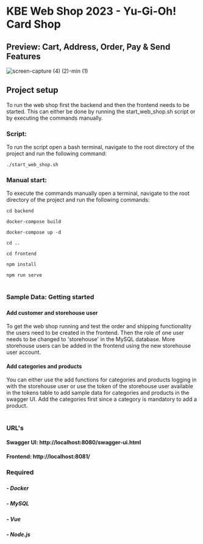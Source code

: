 # KBE Web Shop 2023 - Yu-Gi-Oh! Card Shop

## Preview: Cart, Address, Order, Pay & Send Features

![screen-capture (4) (2)-min (1)](https://github.com/alexrl97/KBE-Web-Shop-2023/assets/72817183/eae3f775-f152-4372-9f82-5fea1996c02d)

## Project setup

To run the web shop first the backend and then the frontend needs to be started. 
This can either be done by running the start_web_shop.sh script 
or by executing the commands manually.

### Script:

To run the script open a bash terminal, navigate to the root directory of the project
and run the following command:

```
./start_web_shop.sh
```
###
### Manual start:

To execute the commands manually open a terminal, navigate to the root directory of the project 
and run the following commands:

```
cd backend
```
```
docker-compose build
```
```
docker-compose up -d
```
```
cd ..
```
```
cd frontend
```
```
npm install
```
```
npm run serve
```

#
### Sample Data: Getting started
###
#### Add customer and storehouse user
To get the web shop running and test the order and shipping functionality the users need to be created
in the frontend. Then the role of one user needs to be changed to 'storehouse' in the MySQL database. 
More storehouse users can be added in the frontend using the new storehouse user account.

#### Add categories and products
You can either use the add functions for categories and products logging in with the storehouse user or
use the token of the storehouse user available in the tokens table
to add sample data for categories and products in the swagger UI. 
Add the categories first since a category is mandatory to add a product.

#
### URL's
#### Swagger UI: http://localhost:8080/swagger-ui.html
#### Frontend: http://localhost:8081/
### 
### 

### Required
#####
##### - Docker
##### - MySQL
##### - Vue
##### - Node.js
